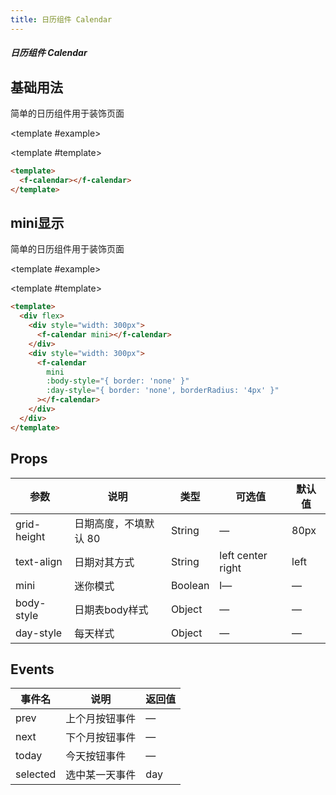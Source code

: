 ```yaml
---
title: 日历组件 Calendar
---
```


<script setup>
import Basic from './demo/Calendar/Basic.vue'
import Mini from './demo/Calendar/Mini.vue'
</script>

##### 日历组件 Calendar

<card>

## 基础用法

简单的日历组件用于装饰页面

<template #example>

  <Basic/>
  
</template>

<template #template>

```html
<template>
  <f-calendar></f-calendar>
</template>
```

</template>

</card>

<card>

## mini显示

简单的日历组件用于装饰页面

<template #example>

  <Mini/>
  
</template>

<template #template>

```html
<template>
  <div flex>
    <div style="width: 300px">
      <f-calendar mini></f-calendar>
    </div>
    <div style="width: 300px">
      <f-calendar
        mini
        :body-style="{ border: 'none' }"
        :day-style="{ border: 'none', borderRadius: '4px' }"
      ></f-calendar>
    </div>
  </div>
</template>
```

</template>

</card>

## Props

| 参数        | 说明                  | 类型    | 可选值            | 默认值 |
| ----------- | --------------------- | ------- | ----------------- | ------ |
| grid-height | 日期高度，不填默认 80 | String  | —                 | 80px   |
| text-align  | 日期对其方式          | String  | left center right | left   |
| mini        | 迷你模式              | Boolean | l—                | —      |
| body-style  | 日期表body样式        | Object  | —                 | —      |
| day-style   | 每天样式              | Object  | —                 | —      |

## Events

| 事件名   | 说明           | 返回值 |
| -------- | -------------- | ------ |
| prev     | 上个月按钮事件 | —      |
| next     | 下个月按钮事件 | —      |
| today    | 今天按钮事件   | —      |
| selected | 选中某一天事件 | day    |

